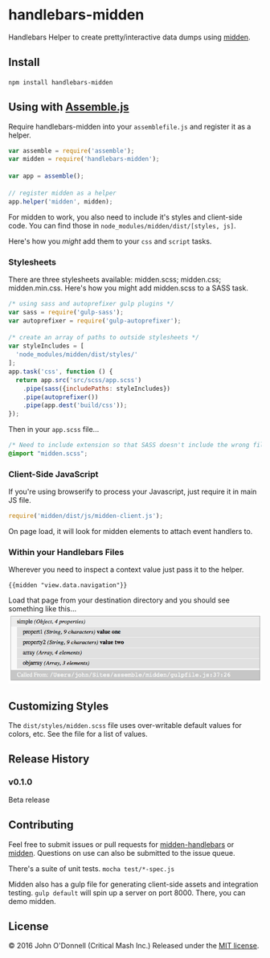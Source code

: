 # handlebars-midden
Handlebars Helper to create pretty/interactive data dumps using [midden](https://github.com/criticalmash/midden).


## Install
```npm install handlebars-midden```

## Using with [Assemble.js](https://github.com/assemble/assemble)

Require handlebars-midden into your `assemblefile.js` and register it as a helper. 

```js
var assemble = require('assemble');
var midden = require('handlebars-midden');

var app = assemble();

// register midden as a helper
app.helper('midden', midden);
```
For midden to work, you also need to include it's styles and client-side code. You can find those in `node_modules/midden/dist/[styles, js]`.

Here's how you *might* add them to your `css` and `script` tasks.

### Stylesheets
There are three stylesheets available: midden.scss; midden.css; midden.min.css. Here's how you might add midden.scss to a SASS task.

```js
/* using sass and autoprefixer gulp plugins */
var sass = require('gulp-sass');
var autoprefixer = require('gulp-autoprefixer');

/* create an array of paths to outside stylesheets */
var styleIncludes = [
  'node_modules/midden/dist/styles/'
];
app.task('css', function () {
  return app.src('src/scss/app.scss')
    .pipe(sass({includePaths: styleIncludes})
    .pipe(autoprefixer())
    .pipe(app.dest('build/css'));
});
```
Then in your `app.scss` file...

```scss
/* Need to include extension so that SASS doesn't include the wrong file */
@import "midden.scss";
```

### Client-Side JavaScript
If you're using browserify to process your Javascript, just require it in main JS file. 

```js
require('midden/dist/js/midden-client.js');
```
On page load, it will look for midden elements to attach event handlers to.

### Within your Handlebars Files
Wherever you need to inspect a context value just pass it to the helper.

```Handlebars
{{midden "view.data.navigation"}}
```
Load that page from your destination directory and you should see something like this...
![Midden Output](./docs/midden-expand-1.gif)

## Customizing Styles
The ```dist/styles/midden.scss``` file uses over-writable default values for colors, etc. See the file for a list of values. 

## Release History
### v0.1.0
Beta release

## Contributing
Feel free to submit issues or pull requests for [midden-handlebars](https://github.com/criticalmash/handlebars-midden/issues) or [midden](https://github.com/criticalmash/midden/issues). Questions on use can also be submitted to the issue queue.

There's a suite of unit tests. ```mocha test/*-spec.js```

Midden also has a gulp file for generating client-side assets and integration testing. ``gulp default`` will spin up a server on port 8000. There, you can demo midden.

## License
© 2016 John O'Donnell (Critical Mash Inc.) Released under the [MIT license](LICENSE).